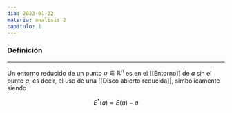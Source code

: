 ```yaml
---
dia: 2023-01-22
materia: analisis 2
capitulo: 1
---
```

### Definición
---
Un entorno reducido de un punto $a \in \mathbb{R}^n$ es en el [[Entorno]] de $a$ sin el punto $a$, es decir, el uso de una [[Disco abierto reducida]], simbólicamente siendo

$$ E^*(a) = E(a) - {a} $$